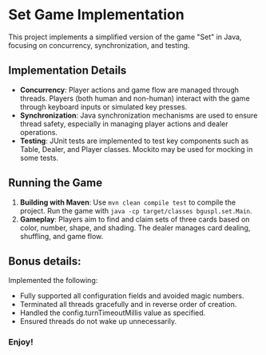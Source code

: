 # Set Game Implementation

This project implements a simplified version of the game "Set" in Java, focusing on concurrency, synchronization, and testing.



## Implementation Details

- **Concurrency**: Player actions and game flow are managed through threads. Players (both human and non-human) interact with the game through keyboard inputs or simulated key presses.
- **Synchronization**: Java synchronization mechanisms are used to ensure thread safety, especially in managing player actions and dealer operations.
- **Testing**: JUnit tests are implemented to test key components such as Table, Dealer, and Player classes. Mockito may be used for mocking in some tests.

## Running the Game

1. **Building with Maven**: Use `mvn clean compile test` to compile the project. Run the game with `java -cp target/classes bguspl.set.Main`.
2. **Gameplay**: Players aim to find and claim sets of three cards based on color, number, shape, and shading. The dealer manages card dealing, shuffling, and game flow.


## Bonus details:

Implemented the following:
- Fully supported all configuration fields and avoided magic numbers.
- Terminated all threads gracefully and in reverse order of creation.
- Handled the config.turnTimeoutMillis value as specified.
- Ensured threads do not wake up unnecessarily.

### Enjoy!
